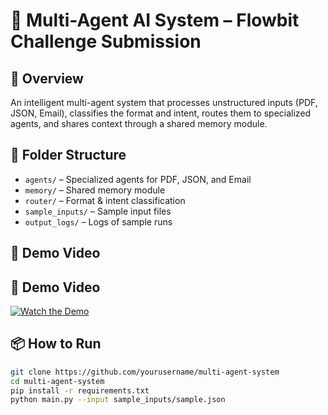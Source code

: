 # 🧠 Multi-Agent AI System – Flowbit Challenge Submission

## 🚀 Overview
An intelligent multi-agent system that processes unstructured inputs (PDF, JSON, Email), classifies the format and intent, routes them to specialized agents, and shares context through a shared memory module.

## 📁 Folder Structure
- `agents/` – Specialized agents for PDF, JSON, and Email
- `memory/` – Shared memory module
- `router/` – Format & intent classification
- `sample_inputs/` – Sample input files
- `output_logs/` – Logs of sample runs

## 🎥 Demo Video
## 🎥 Demo Video  
[![Watch the Demo](https://img.shields.io/badge/▶️-Watch_Demo-blue)](https://youtu.be/your_video_id)

## 📦 How to Run
```bash
git clone https://github.com/yourusername/multi-agent-system
cd multi-agent-system
pip install -r requirements.txt
python main.py --input sample_inputs/sample.json
